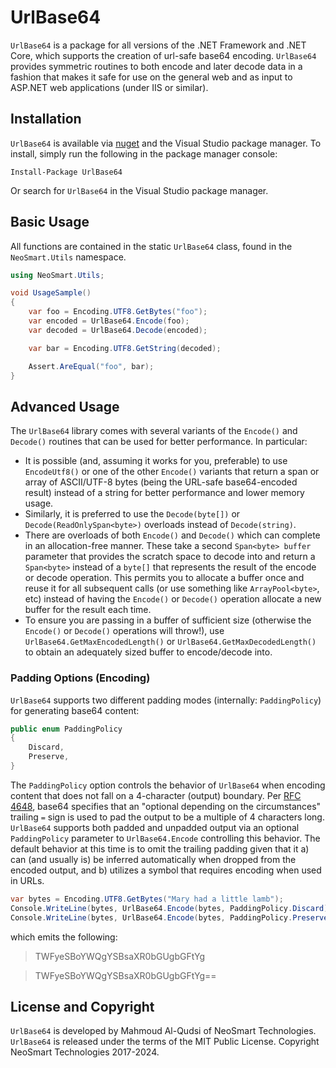 # UrlBase64

`UrlBase64` is a package for all versions of the .NET Framework and .NET Core, which supports the creation of url-safe base64 encoding. `UrlBase64` provides symmetric routines to both encode and later decode data in a fashion that makes it safe for use on the general web and as input to ASP.NET web applications (under IIS or similar).

## Installation

`UrlBase64` is available via [nuget](https://www.nuget.org/packages/UrlBase64/) and the Visual Studio package manager. To install, simply run the following in the package manager console:

    Install-Package UrlBase64

Or search for `UrlBase64` in the Visual Studio package manager.

## Basic Usage

All functions are contained in the static `UrlBase64` class, found in the `NeoSmart.Utils` namespace.

```csharp
using NeoSmart.Utils;

void UsageSample()
{
    var foo = Encoding.UTF8.GetBytes("foo");
    var encoded = UrlBase64.Encode(foo);
    var decoded = UrlBase64.Decode(encoded);

    var bar = Encoding.UTF8.GetString(decoded);

    Assert.AreEqual("foo", bar);
}
```

## Advanced Usage

The `UrlBase64` library comes with several variants of the `Encode()` and `Decode()` routines that can be used for better performance. In particular:

* It is possible (and, assuming it works for you, preferable) to use `EncodeUtf8()` or one of the other `Encode()` variants that return a span or array of ASCII/UTF-8 bytes (being the URL-safe base64-encoded result) instead of a string for better performance and lower memory usage.
* Similarly, it is preferred to use the `Decode(byte[])` or `Decode(ReadOnlySpan<byte>)` overloads instead of `Decode(string)`.
* There are overloads of both `Encode()` and `Decode()` which can complete in an allocation-free manner. These take a second `Span<byte> buffer` parameter that provides the scratch space to decode into and return a `Span<byte>` instead of a `byte[]` that represents the result of the encode or decode operation. This permits you to allocate a buffer once and reuse it for all subsequent calls (or use something like `ArrayPool<byte>`, etc) instead of having the `Encode()` or `Decode()` operation allocate a new buffer for the result each time.
* To ensure you are passing in a buffer of sufficient size (otherwise the `Encode()` or `Decode()` operations will throw!), use `UrlBase64.GetMaxEncodedLength()` or `UrlBase64.GetMaxDecodedLength()` to obtain an adequately sized buffer to encode/decode into.

### Padding Options (Encoding)

`UrlBase64` supports two different padding modes (internally: `PaddingPolicy`) for generating base64 content:

```csharp
public enum PaddingPolicy
{
    Discard,
    Preserve,
}
```

The `PaddingPolicy` option controls the behavior of `UrlBase64` when encoding content that does not fall on a 4-character (output) boundary. Per [RFC 4648](https://tools.ietf.org/html/rfc4648), base64 specifies that an "optional depending on the circumstances" trailing `=` sign is used to pad the output to be a multiple of 4 characters long. `UrlBase64` supports both padded and unpadded output via an optional `PaddingPolicy` parameter to `UrlBase64.Encode` controlling this behavior. The default behavior at this time is to omit the trailing padding given that it a) can (and usually is) be inferred automatically when dropped from the encoded output, and b) utilizes a symbol that requires encoding when used in URLs.

```csharp
var bytes = Encoding.UTF8.GetBytes("Mary had a little lamb");
Console.WriteLine(bytes, UrlBase64.Encode(bytes, PaddingPolicy.Discard));
Console.WriteLine(bytes, UrlBase64.Encode(bytes, PaddingPolicy.Preserve));
```

which emits the following:

>TWFyeSBoYWQgYSBsaXR0bGUgbGFtYg

>TWFyeSBoYWQgYSBsaXR0bGUgbGFtYg==

## License and Copyright

`UrlBase64` is developed by Mahmoud Al-Qudsi of NeoSmart Technologies.
`UrlBase64` is released under the terms of the MIT Public License. Copyright NeoSmart Technologies 2017-2024.
